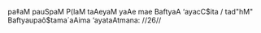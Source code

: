 pa‡aM pauSpaM P(laM taAeyaM yaAe mae BaftyaA ‘ayacC$ita /
tad"hM" Baftyaupaô$tama´aAima ‘ayataAtmana: //26//